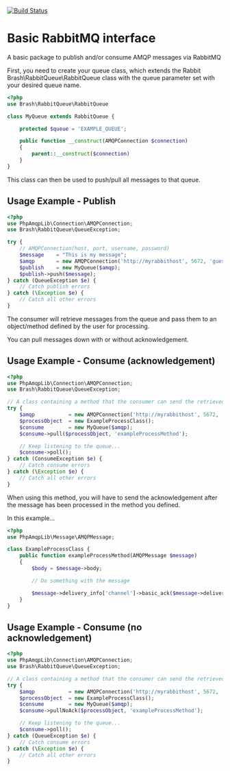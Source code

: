 [![Build Status](https://travis-ci.org/paul-crashley/rabbit-queue.png?branch=develop)](https://travis-ci.org/paul-crashley/rabbit-queue)

# Basic RabbitMQ interface

A basic package to publish and/or consume AMQP messages via RabbitMQ

First, you need to create your queue class, which extends the Rabbit Brash\RabbitQueue\RabbitQueue class
with the queue parameter set with your desired queue name.

```php
<?php
use Brash\RabbitQueue\RabbitQueue

class MyQueue extends RabbitQueue {

    protected $queue = 'EXAMPLE_QUEUE';

    public function __construct(AMQPConnection $connection)
    {
        parent::__construct($connection)
    }
}
```

This class can then be used to push/pull all messages to that queue.

## Usage Example - Publish

```php
<?php
use PhpAmqpLib\Connection\AMQPConnection;
use Brash\RabbitQueue\QueueException;

try {
    // AMQPConnection(host, port, username, password)
    $message    = "This is my message";
    $amqp       = new AMQPConnection('http://myrabbithost', 5672, 'guest', 'guest');
    $publish    = new MyQueue($amqp);
    $publish->push($message);
} catch (QueueException $e) {
    // Catch publish errors
} catch (\Exception $e) {
    // Catch all other errors
}
```

The consumer will retrieve messages from the queue and pass them to an object/method defined by the user for processing.

You can pull messages down with or without acknowledgement.

## Usage Example - Consume (acknowledgement)

```php
<?php
use PhpAmqpLib\Connection\AMQPConnection;
use Brash\RabbitQueue\QueueException;

// A class containing a method that the consumer can send the retrieved message body
try {
    $amqp           = new AMQPConnection('http://myrabbithost', 5672, 'guest', 'guest');
    $processObject  = new ExampleProcessClass();
    $consume        = new MyQueue($amqp);
    $consume->pull($processObject, 'exampleProcessMethod');

    // Keep listening to the queue...
    $consume->poll();
} catch (ConsumeException $e) {
    // Catch consume errors
} catch (\Exception $e) {
    // Catch all other errors
}
```

When using this method, you will have to send the acknowledgement after the message has been processed in the method you defined.

In this example...

```php
<?php
use PhpAmqpLib\Message\AMQPMessage;

class ExampleProcessClass {
    public function exampleProcessMethod(AMQPMessage $message)
    {
        $body = $message->body;

        // Do something with the message

        $message->delivery_info['channel']->basic_ack($message->delivery_info['delivery_tag']);
    }
}
```

## Usage Example - Consume (no acknowledgement)

```php
<?php
use PhpAmqpLib\Connection\AMQPConnection;
use Brash\RabbitQueue\QueueException;

// A class containing a method that the consumer can send the retrieved message body
try {
    $amqp           = new AMQPConnection('http://myrabbithost', 5672, 'guest', 'guest');
    $processObject  = new ExampleProcessClass();
    $consume        = new MyQueue($amqp);
    $consume->pullNoAck($processObject, 'exampleProcessMethod');

    // Keep listening to the queue...
    $consume->poll();
} catch (QueueException $e) {
    // Catch consume errors
} catch (\Exception $e) {
    // Catch all other errors
}
```
